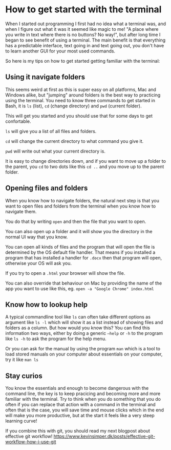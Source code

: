 # How to get started with the terminal

When I started out programming I first had no idea what a terminal was, and when I figure out what it was it seemed like magic to me! "A place where you write in text where there is no buttons? No way!", but after long time I began to see benefit of using a terminal. The main benefit is that everything has a predictable interface, text going in and text going out, you don't have to learn another GUI for your most used commands.

So here is my tips on how to get started getting familiar with the terminal:

## Using it navigate folders

This seems weird at first as this is super easy on all platforms, Mac and Windows alike, but "jumping" around folders is the best way to practicing using the terminal. You need to know three commands to get started in Bash, it is `ls` (list), `cd` (change directory) and `pwd` (current folder).

This will get you started and you should use that for some days to get confortable.

`ls` will give you a list of all files and folders.

`cd` will change the current directory to what command you give it.

`pwd` will write out what your current directory is.

It is easy to change directories down, and if you want to move up a folder to the parent, you `cd` to two dots like this `cd ..` and you move up to the parent folder.

## Opening files and folders

When you know how to navigate folders, the natural next step is that you want to open files and folders from the terminal when you know how to navigate them.

You do that by writing `open` and then the file that you want to open.

You can also open up a folder and it will show you the directory in the normal UI way that you know.

You can open all kinds of files and the program that will open the file is determined by the OS default file handler. That means if you installed a program that has installed a handler for `.docx` then that program will open, otherwise your OS will ask you.

If you try to open a `.html` your browser will show the file.

You can also override that behaviour on Mac by providing the name of the app you want to use like this,  eg. `open -a "Google Chrome" index.html`

## Know how to lookup help

A typical commandline tool like `ls` can often take different options as argument like `ls -l` which will show it as a list instead of showing files and folders as a column. But how would you know this? You can find this information two ways, either by doing a generic `—help` or `-h` to the program like `ls -h` to ask the program for the help menu.

Or you can ask for the manual by using the program `man` which is a tool to load stored manuals on your computer about essentials on your computer, try it like `man ls`

## Stay curios

You know the essentials and enough to become dangerous with the command line, the key is to keep pracicing and becoming more and more familiar with the terminal. Try to think when you do something that you do often if you can replace that action with a command in the terminal and often that is the case, you will save time and mouse clicks which in the end will make you more productive, but at the start it feels like a very steep learning curve!

If you combine this with git, you should read my next blogpost about effective git workflow! <https://www.kevinsimper.dk/posts/effective-git-workflow-how-i-use-git>


